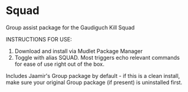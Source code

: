 # Squad
Group assist package for the Gaudiguch Kill Squad

INSTRUCTIONS FOR USE:<br>
1. Download and install via Mudlet Package Manager
2. Toggle with alias SQUAD. Most triggers echo relevant commands<br>
   for ease of use right out of the box.
   
Includes Jaamir's Group package by default - if this is a clean install,<br>
make sure your original Group package (if present) is uninstalled first.
